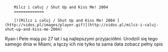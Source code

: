 
        Milcz i całuj / Shut Up and Kiss Me! 2004 
        =============
        
        [![Milcz i całuj / Shut Up and Kiss Me! 2004 ](http://vidos.pl/images/player.gif)](http://vidos.pl/milcz-i-caluj-shut-up-and-kiss-me-2004)
        
        
 Ryan i Pete mają po 27 lat i są najlepszymi przyjaciółmi. Urodzili się tego samego dnia w Miami, a łączy ich nie tylko ta sama data zobacz pełny opis
    